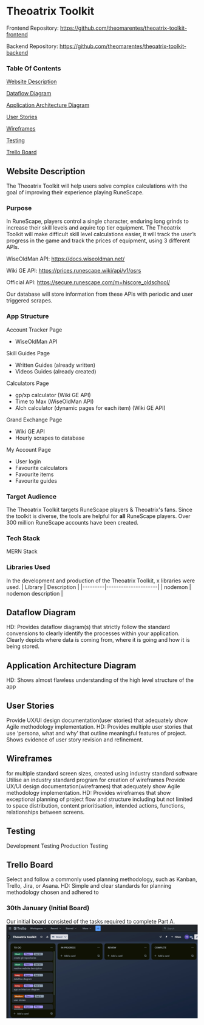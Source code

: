 # Theoatrix Toolkit

Frontend Repository: https://github.com/theomarentes/theoatrix-toolkit-frontend

Backend Repository: https://github.com/theomarentes/theoatrix-toolkit-backend 

### Table Of Contents
[Website Description](https://github.com/theomarentes/toolkit.theoatrix.net#website-description)

[Dataflow Diagram](https://github.com/theomarentes/toolkit.theoatrix.net#dataflow-diagram)

[Application Architecture Diagram](https://github.com/theomarentes/toolkit.theoatrix.net#application-architecture-diagram)

[User Stories](https://github.com/theomarentes/toolkit.theoatrix.net#user-stories)

[Wireframes](https://github.com/theomarentes/toolkit.theoatrix.net#wireframes)

[Testing](https://github.com/theomarentes/toolkit.theoatrix.net#testing)

[Trello Board](https://github.com/theomarentes/toolkit.theoatrix.net#trello-board)



## Website Description
The Theoatrix Toolkit will help users solve complex calculations with the goal of improving their experience playing RuneScape.

### Purpose
In RuneScape, players control a single character, enduring long grinds to increase their skill levels and aquire top tier equipment. The Theoatrix Toolkit will make difficult skill level calculations easier, it will track the user’s progress in the game and track the prices of equipment, using 3 different APIs.

WiseOldMan API: https://docs.wiseoldman.net/

Wiki GE API: https://prices.runescape.wiki/api/v1/osrs

Official API: https://secure.runescape.com/m=hiscore_oldschool/

Our database will store information from these APIs with periodic and user triggered scrapes.

### App Structure

Account Tracker Page
- WiseOldMan API


Skill Guides Page
- Written Guides (already written)
- Videos Guides (already created)
  
Calculators Page
- gp/xp calculator (Wiki GE API)
- Time to Max (WiseOldMan API)
- Alch calculator (dynamic pages for each item) (Wiki GE API) 

Grand Exchange Page
- Wiki GE API
- Hourly scrapes to database
  
My Account Page
- User login
- Favourite calculators
- Favourite items
- Favourite guides

### Target Audience
The Theoatrix Toolkit targets RuneScape players & Theoatrix's fans. Since the toolkit is diverse, the tools are helpful for **all** RuneScape players. Over 300 million RuneScape accounts have been created.

### Tech Stack
MERN Stack

### Libraries Used
In the development and production of the Theoatrix Toolkit, x libraries were used.
| Library |     Description     |
|---------|---------------------|
| nodemon | nodemon description |


## Dataflow Diagram	
HD: Provides dataflow diagram(s) that strictly follow the standard convensions to clearly identify the processes within your application. Clearly depicts where data is coming from, where it is going and how it is being stored.


## Application Architecture Diagram
HD: Shows almost flawless understanding of the high level structure of the app

## User Stories
Provide UX/UI design documentation(user stories) that adequately show Agile methodology implementation.
HD: Provides multiple user stories that use ‘persona, what and why’ that outline meaningful features of project. Shows evidence of user story revision and refinement.


## Wireframes
for multiple standard screen sizes, created using industry standard software
Utilise an industry standard program for creation of wireframes
Provide UX/UI design documentation(wireframes) that adequately show Agile methodology implementation.
HD: Provides wireframes that show exceptional planning of project flow and structure including but not limited to space distribution, content prioritisation, intended actions, functions, relationships between screens.

## Testing
Development Testing
Production Testing

## Trello Board
Select and follow a commonly used planning methodology, such as Kanban, Trello, Jira, or Asana.
HD: Simple and clear standards for planning methodology chosen and adhered to

### 30th January (Initial Board)
Our initial board consisted of the tasks required to complete Part A.
![30-1-24 Trello Board](docs/30-1-2024.jpg)



